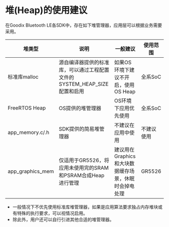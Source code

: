 # 堆(Heap)的使用建议

在Goodix Bluetooth LE各SDK中，存在如下堆管理器，应用层可以根据业务需要采用。

| 堆类型           | 说明                                                         | 一般建议 | 使用范围 |
| ---------------- | ------------------------------------------------------------ | ---- | ---- |
| 标准库malloc     | 源自编译器提供的标准库，可以通过工程配置文件的SYSTEM_HEAP_SIZE配置和启用 | 如果OS环境下建议不开启，使用OS Heap | 全系SoC |
| FreeRTOS Heap    | OS提供的堆管理器                                            | OS环境下应用优先使用 | 全系SoC |
| app_memory.c/.h  | SDK提供的简易堆管理器                   | 不建议在应用中使用 | 不建议使用 |
| app_graphics_mem | 仅适用于GR5526，将应用未使用完的SRAM和PSRAM合成Heap进行管理 | 建议用在Graphics和大块数据缓存场景，休眠时会掉电处理 | GR5526 |

- 一般情况下不优先使用标准库堆管理器，如果是应用算法要求独占内存堆块或有特殊的执行要求，可以视情况启用。
- 除此外，用户还可以自行引进其他合适的堆管理器。


